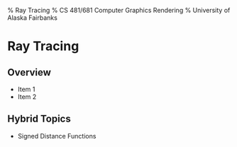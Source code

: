 % Ray Tracing
% CS 481/681 Computer Graphics Rendering
% University of Alaska Fairbanks

# Ray Tracing

## Overview

- Item 1
- Item 2

## Hybrid Topics

- Signed Distance Functions
